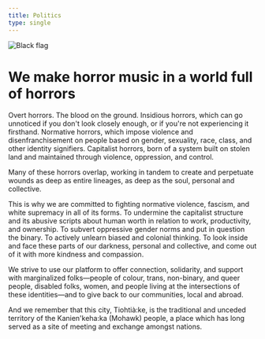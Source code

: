 ```yaml
---
title: Politics
type: single
---
```


<div class="flag"><img src="/img/flag.svg" alt="Black flag"/></div>

# We make horror music in a world full of horrors

Overt horrors. The blood on the ground.
Insidious horrors, which can go unnoticed if you don't look closely enough, or if you're not experiencing it firsthand.
Normative horrors, which impose violence and disenfranchisement on people based on gender, sexuality, race, class, and other identity signifiers.
Capitalist horrors, born of a system built on stolen land and maintained through violence, oppression, and control.

Many of these horrors overlap, working in tandem to create and perpetuate wounds as deep as entire lineages, as deep as the soul, personal and collective.

This is why we are committed to fighting normative violence, fascism, and white supremacy in all of its forms. To undermine the capitalist structure and its abusive scripts about human worth in relation to work, productivity, and ownership. To subvert oppressive gender norms and put in question the binary. To actively unlearn biased and colonial thinking. To look inside and face these parts of our darkness, personal and collective, and come out of it with more kindness and compassion.

We strive to use our platform to offer connection, solidarity, and support with marginalized folks—people of colour, trans, non-binary, and queer people, disabled folks, women, and people living at the intersections of these identities—and to give back to our communities, local and abroad.

And we remember that this city, Tiohtià:ke, is the traditional and unceded territory of the Kanien'keha:ka (Mohawk) people, a place which has long served as a site of meeting and exchange amongst nations.

<div class="separator"><img src="/img/separator-red.svg" alt="" /></div>
